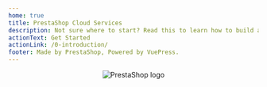 ```yaml
---
home: true
title: PrestaShop Cloud Services
description: Not sure where to start? Read this to learn how to build a module powered by PrestaShop Cloud Services.
actionText: Get Started
actionLink: /0-introduction/
footer: Made by PrestaShop, Powered by VuePress.
---
```


<div style="text-align: center;">
  <img alt="PrestaShop logo" src="/assets/images/common/logo.png" style="max-width: 300px;"></img>
</div>
